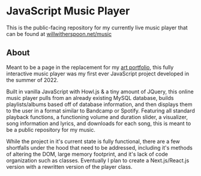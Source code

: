 # JavaScript Music Player

This is the public-facing repository for my currently live music player that can be found at [willwitherspoon.net/music](https://willwitherspoon.net/music)

## About

Meant to be a page in the replacement for my [art portfolio](https://github.com/witherspoonwd/wwrepo-public), this fully interactive music player was my first ever JavaScript project developed in the summer of 2022.

Built in vanilla JavaScript with Howl.js & a tiny amount of JQuery, this online music player pulls from an already existing MySQL database, builds playlists/albums based off of database information, and then displays them to the user in a format similar to Bandcamp or Spotify. Featuring all standard playback functions, a functioning volume and duration slider, a visualizer, song information and lyrics, and downloads for each song, this is meant to be a public repository for my music.

While the project in it's current state is fully functional, there are a few shortfalls under the hood that need to be addressed, including it's methods of altering the DOM, large memory footprint, and it's lack of code organization such as classes. Eventually I plan to create a Next.js/React.js version with a rewritten version of the player class.